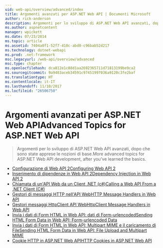 ```yaml
---
uid: web-api/overview/advanced/index
title: Argomenti avanzati per ASP.NET Web API | Documenti Microsoft
author: rick-anderson
description: Argomenti per lo sviluppo di ASP.NET Web API avanzati, dopo che sono state apprese le nozioni di base.
ms.author: aspnetcontent
manager: wpickett
ms.date: 07/23/2014
ms.topic: article
ms.assetid: 7404a0f1-52f7-410c-abd0-c96bab52d217
ms.technology: dotnet-webapi
ms.prod: .net-framework
msc.legacyurl: /web-api/overview/advanced
msc.type: chapter
ms.openlocfilehash: dca812e1c88d1aa2692365711d71813199be9ca2
ms.sourcegitcommit: 9a9483aceb34591c97451997036a9120c3fe2baf
ms.translationtype: HT
ms.contentlocale: it-IT
ms.lasthandoff: 11/10/2017
ms.locfileid: "26506750"
---
```

<a name="advanced-topics-for-aspnet-web-api"></a><span data-ttu-id="19343-103">Argomenti avanzati per ASP.NET Web API</span><span class="sxs-lookup"><span data-stu-id="19343-103">Advanced Topics for ASP.NET Web API</span></span>
====================
> <span data-ttu-id="19343-104">Argomenti per lo sviluppo di ASP.NET Web API avanzati, dopo che sono state apprese le nozioni di base.</span><span class="sxs-lookup"><span data-stu-id="19343-104">More advanced topics for ASP.NET Web API development, after you've learned the basics.</span></span>


- [<span data-ttu-id="19343-105">Configurazione di Web API 2</span><span class="sxs-lookup"><span data-stu-id="19343-105">Configuring Web API 2</span></span>](configuring-aspnet-web-api.md)
- [<span data-ttu-id="19343-106">Inserimento di dipendenze in Web API 2</span><span class="sxs-lookup"><span data-stu-id="19343-106">Dependency Injection in Web API 2</span></span>](dependency-injection.md)
- [<span data-ttu-id="19343-107">Chiamata di un'API Web da un Client .NET (c#)</span><span class="sxs-lookup"><span data-stu-id="19343-107">Calling a Web API From a .NET Client (C#)</span></span>](calling-a-web-api-from-a-net-client.md)
- [<span data-ttu-id="19343-108">Gestori di messaggi HTTP nell'API Web</span><span class="sxs-lookup"><span data-stu-id="19343-108">HTTP Message Handlers in Web API</span></span>](http-message-handlers.md)
- [<span data-ttu-id="19343-109">Gestori messaggi HttpClient API Web</span><span class="sxs-lookup"><span data-stu-id="19343-109">HttpClient Message Handlers in Web API</span></span>](httpclient-message-handlers.md)
- [<span data-ttu-id="19343-110">Invia i dati di Form HTML in Web API: dati di Form-urlencoded</span><span class="sxs-lookup"><span data-stu-id="19343-110">Sending HTML Form Data in Web API: Form-urlencoded Data</span></span>](sending-html-form-data-part-1.md)
- [<span data-ttu-id="19343-111">Invia i dati di Form HTML in Web API: Multipart MIME e il caricamento di File</span><span class="sxs-lookup"><span data-stu-id="19343-111">Sending HTML Form Data in Web API: File Upload and Multipart MIME</span></span>](sending-html-form-data-part-2.md)
- [<span data-ttu-id="19343-112">Cookie HTTP in ASP.NET Web API</span><span class="sxs-lookup"><span data-stu-id="19343-112">HTTP Cookies in ASP.NET Web API</span></span>](http-cookies.md)
